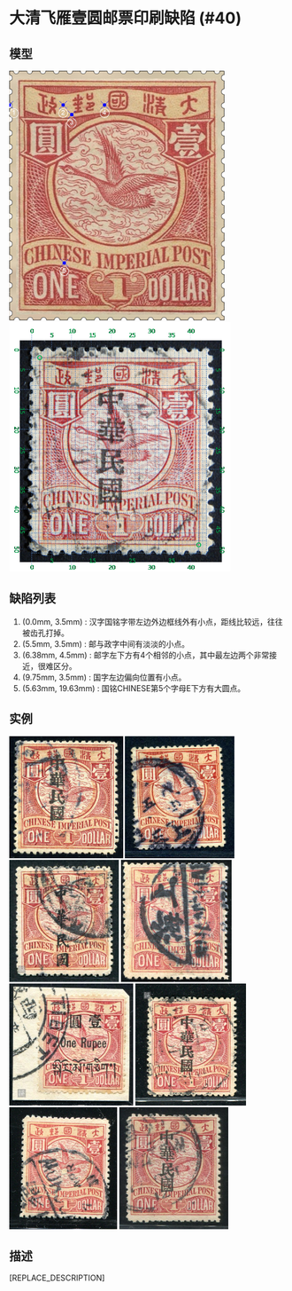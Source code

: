 # 大清飞雁壹圆邮票印刷缺陷 (#40)

## 模型
<img src="model.png" height=450/> <img src="sampling.png" height=450/>

## 缺陷列表
1. (0.0mm, 3.5mm) :  汉字国铭字带左边外边框线外有小点，距线比较远，往往被齿孔打掉。
1. (5.5mm, 3.5mm) :  邮与政字中间有淡淡的小点。
1. (6.38mm, 4.5mm) :  邮字左下方有4个相邻的小点，其中最左边两个非常接近，很难区分。
1. (9.75mm, 3.5mm) :  国字左边偏向位置有小点。
1. (5.63mm, 19.63mm) :  国铭CHINESE第5个字母E下方有大圆点。


## 实例
<img src="2009-03-10_00025383123A.jpg" height=220/> <img src="2009-06-27_00027219012A.jpg" height=220/> <img src="2012-05-02_00056750047A.jpg" height=220/> <img src="2013-03-01_00103174042A.jpg" height=220/> <img src="2013-04-29_00109476347A.jpg" height=220/> <img src="2014-03-03_00136540020A.jpg" height=220/> <img src="2014-07-27_00151343328A.jpg" height=220/> <img src="2016-07-11_00217837056A.jpg" height=220/> 


## 描述
[REPLACE_DESCRIPTION]
